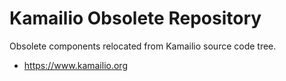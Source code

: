 # Kamailio Obsolete Repository

Obsolete components relocated from Kamailio source code tree.

  * https://www.kamailio.org
